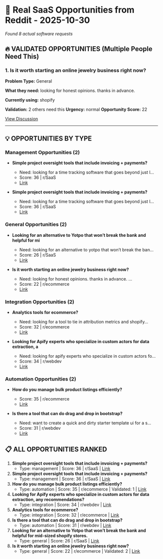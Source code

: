 # 🎯 Real SaaS Opportunities from Reddit - 2025-10-30

*Found 8 actual software requests*

## 🔥 VALIDATED OPPORTUNITIES (Multiple People Need This)

### 1. Is it worth starting an online jewelry business right now?

**Problem Type:** General

**What they need:** looking for honest opinions. thanks in advance. 

**Currently using:** shopify

**Validation:** 2 others need this
**Urgency:** normal
**Opportunity Score:** 22

[View Discussion](https://reddit.com/r/ecommerce/comments/1nzu9du/is_it_worth_starting_an_online_jewelry_business/)

----------------------------------------

## 💡 OPPORTUNITIES BY TYPE

### Management Opportunities (2)

- **Simple project oversight tools that include invoicing + payments?**
  - Need: looking for a time tracking software that goes beyond just l...
  - Score: 36 | r/SaaS
  - [Link](https://reddit.com/r/SaaS/comments/1ob6kqg/simple_project_oversight_tools_that_include/)

- **Simple project oversight tools that include invoicing + payments?**
  - Need: looking for a time tracking software that goes beyond just l...
  - Score: 36 | r/SaaS
  - [Link](https://reddit.com/r/SaaS/comments/1ob6kqg/simple_project_oversight_tools_that_include/)

### General Opportunities (2)

- **Looking for an alternative to Yotpo that won’t break the bank and helpful for mi**
  - Need: looking for an alternative to yotpo that won’t break the ban...
  - Score: 26 | r/SaaS
  - [Link](https://reddit.com/r/SaaS/comments/1nt4gxp/looking_for_an_alternative_to_yotpo_that_wont/)

- **Is it worth starting an online jewelry business right now?**
  - Need: looking for honest opinions. thanks in advance. ...
  - Score: 22 | r/ecommerce
  - [Link](https://reddit.com/r/ecommerce/comments/1nzu9du/is_it_worth_starting_an_online_jewelry_business/)

### Integration Opportunities (2)

- **Analytics tools for ecommerce?**
  - Need: looking for a tool to tie in attribution metrics and shopify...
  - Score: 32 | r/ecommerce
  - [Link](https://reddit.com/r/ecommerce/comments/1o994ai/analytics_tools_for_ecommerce/)

- **Looking for Apify experts who specialize in custom actors for data extraction, a**
  - Need: looking for apify experts who specialize in custom actors fo...
  - Score: 34 | r/webdev
  - [Link](https://reddit.com/r/webdev/comments/1o6gpxc/looking_for_apify_experts_who_specialize_in/)

### Automation Opportunities (2)

- **How do you manage bulk product listings efficiently?**
  - Score: 35 | r/ecommerce
  - [Link](https://reddit.com/r/ecommerce/comments/1nvavrs/how_do_you_manage_bulk_product_listings/)

- **Is there a tool that can do drag and drop in bootstrap?**
  - Need: want to create a quick and dirty starter template ui for a s...
  - Score: 31 | r/webdev
  - [Link](https://reddit.com/r/webdev/comments/1oj2a7h/is_there_a_tool_that_can_do_drag_and_drop_in/)

## 📋 ALL OPPORTUNITIES RANKED

1. **Simple project oversight tools that include invoicing + payments?**
   - Type: management | Score: 36 | r/SaaS | [Link](https://reddit.com/r/SaaS/comments/1ob6kqg/simple_project_oversight_tools_that_include/)
2. **Simple project oversight tools that include invoicing + payments?**
   - Type: management | Score: 36 | r/SaaS | [Link](https://reddit.com/r/SaaS/comments/1ob6kqg/simple_project_oversight_tools_that_include/)
3. **How do you manage bulk product listings efficiently?**
   - Type: automation | Score: 35 | r/ecommerce | Validated: 1 | [Link](https://reddit.com/r/ecommerce/comments/1nvavrs/how_do_you_manage_bulk_product_listings/)
4. **Looking for Apify experts who specialize in custom actors for data extraction, any recommendations?**
   - Type: integration | Score: 34 | r/webdev | [Link](https://reddit.com/r/webdev/comments/1o6gpxc/looking_for_apify_experts_who_specialize_in/)
5. **Analytics tools for ecommerce?**
   - Type: integration | Score: 32 | r/ecommerce | [Link](https://reddit.com/r/ecommerce/comments/1o994ai/analytics_tools_for_ecommerce/)
6. **Is there a tool that can do drag and drop in bootstrap?**
   - Type: automation | Score: 31 | r/webdev | [Link](https://reddit.com/r/webdev/comments/1oj2a7h/is_there_a_tool_that_can_do_drag_and_drop_in/)
7. **Looking for an alternative to Yotpo that won’t break the bank and helpful for mid-sized shopify stores.**
   - Type: general | Score: 26 | r/SaaS | [Link](https://reddit.com/r/SaaS/comments/1nt4gxp/looking_for_an_alternative_to_yotpo_that_wont/)
8. **Is it worth starting an online jewelry business right now?**
   - Type: general | Score: 22 | r/ecommerce | Validated: 2 | [Link](https://reddit.com/r/ecommerce/comments/1nzu9du/is_it_worth_starting_an_online_jewelry_business/)
